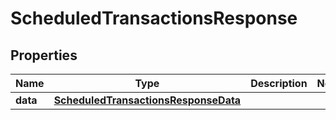 

# ScheduledTransactionsResponse


## Properties

| Name | Type | Description | Notes |
|------------ | ------------- | ------------- | -------------|
|**data** | [**ScheduledTransactionsResponseData**](ScheduledTransactionsResponseData.md) |  |  |



